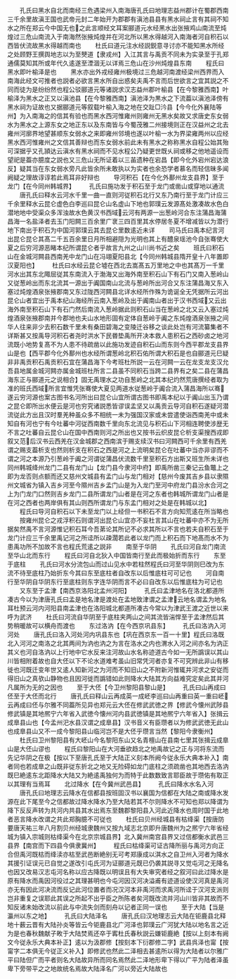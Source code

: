 <!-- { "loadSidebar": true } -->
　　孔氏曰黑水自北而南经三危遇梁州入南海唐孔氏曰地理志益州郡计在蜀郡西南三千余里故滇王国也武帝元封二年始开为郡郡有滇池县县有黑水祠止言有其祠不知水之所在郑云今中国无也之此言顺经文耳案郦道元水经黑水出张掖鸡山南流至炖煌过三危山南流入于南海然张掖炖煌并在河北所以黑水得越河入南海者河自积石以西皆伏流故黑水得越而南也
　　杜氏曰道元注水经説鋭意寻讨亦不能知黑水所经之处顾野王撰舆地志以为至僰道【隶戎州】入江其言与禹贡不同未为实录至于孔郑通儒莫知其所或年代久逺遂至湮涸无以详焉三危山在沙州炖煌县东南
　　程氏曰黑水即叶榆泽是也
　　黑水亦出外戎经雍州极境过三危越河南渡经梁州西界而入南海此经文可推者也説者必欲言黑水所自出惑矣夫禹不言而后世欲言之宜其説之不同而徒为是纷纷然也程公驳郦道元等诸説求汉志益州郡叶榆县【在今黎雅西南】叶榆泽为黑水之正又以滇池县【在今黎雅西南】滇池泽为黒水之下流葢以滇池泽傍有黑水祠为证故也又据郦道元等叙载叶榆入海之地在交趾□汵县【今今化外襄陆等州】为入南海之的信其有验也而黑水西河惟雍州则雍州无黑水矣故又求唐史东女弱水为黑水之上源东女之地正东以及东南皆与今蜀茂雅二州接境则正在汉益州之北去雍州河廓界地望甚顺东女弱水之来即雍州邻境也遂以叶榆一水为界梁雍两州以应经黑水西河惟雍州之文信其善辩也而东女弱水前此未有黑水之称称黑水自程公始其殆可深据乎又孔頴达云滇水有黑水祠而不见水程公乃疑更世既乆祠或移之他地遥设而望祀是葢亦臆度之説也又三危山无所证着以三苖遗种在宕昌【即今化外宕州宕达浪反】疑其当在东女弱水旁凡此皆余所未敢执以为实者也余恐学者慕名而轻信昧多闻阙疑之理故谆谆若此焉耳非好辩也
　　导河积石【在今化外鄯州龙支县界】至于龙门【在今同州韩城界】
　　孔氏曰施功发于积石至于龙门或凿山或穿地以通流
　　唐孔氏曰释水云河水千里一曲一直则河従积石北行又东乃南行至于龙门计应三千余里释水云昆仑虚色白李巡曰昆仑山名虚山下地也郭璞云发源髙处激凑故水色白潜地地中受渠众多浑浊故水色黄汉书西域云河有两源一出葱岭河合东注蒲昌海蒲昌海一名盐泽者去玉门阳闗三百余里广衺三四百里其水停居冬夏不增减皆以为潜行地下南出于积石为中国河郭璞云其去昆仑里数逺近未详
　　司马氏曰禹本纪言河出昆仑昆仑其髙二千五百余里日月所相避隠为光明也其上有醴泉瑶池今自张骞使大夏之后穷河源恶睹本纪所谓昆仑者乎故言九州之山川尚书近之矣
　　班氏曰积石山在金城河闗县西南羌中龙门山在冯翊夏阳县北【今同州韩城县隋开皇十八年置即汉夏阳也】
　　杜氏曰水经云昆仑墟在西北去嵩髙五万里地之中也其髙万一千里河水出其东北陬屈従其东南流入于渤海又出海外南至积石山下有石门又南入葱岭山又従葱岭出而东北流其一源出于阗国南山北流与葱岭所出河合又东注蒲昌海又东入塞过炖煌酒泉张掖郡南又东过陇西河闗县北详水经所作殊为诡诞全无凭据所云河出昆仑山者宜出于禹本纪山海经所云南入葱岭及出于阗南山者出于汉书西域又云出海外南至积石山下有石门然后南流入葱岭据此则积石山当在葱岭之北又云入塞过炖煌酒泉张掖郡南并今郡地也夫山水地形固有定体自葱岭于阗之东炖煌酒泉张掖之间华人往来非少去积石数千里未有桑田碧海之变陵迁谷移之谈此处岂有河流纂集者不详斯甚又按禹导河积石者尧时洪水下民昬垫禹所开决本救人患积石之西砂卤之地河流既小地势复髙不为人患不待疏凿以此施功发迹自积石山而东则今西平郡龙支县界山是也【西平郡今化外鄯州也水经所谓葱岭北积石佑所谓大积石是也自郦道元巳疑非非禹贡积石禹贡积石宜在蒲昌海下今考班杜所説一云在河闗一云在龙支龙支汉允吾县地属金城河闗亦属金城班杜所言二县虽不同积石当跨二县界有之矣二县在蒲昌海东正与郦道元之说相合】固无禹理水之功自葱岭之北其本纪灼然荒唐撰经者取为准的班氏西域所言宜惟凭张骞使大夏见两道水従葱岭于阗合流入蒲昌海所以骞遂云穷河源也案古图书名河所出曰昆仑山宜所谓古图书即禹本纪以于阗山出玉乃谓之昆仑即所出水便云是河也穷究诸説悉皆谬误孟坚又以禹贡云导河自积石遂疑河潜流従此方出且汉时羣羌种虽众多不相统一未为强国汉家或未尝遣使诣西南羌中或未知自有河也宁有今吐蕃中河従西南数千里向东北流见与积石山下河相连聘使涉歴无不言之吐蕃自云昆仑山在国中西南则河之所出也又按书云织皮昆仑析支渠搜西戎即叙又范后汉书云西羌在汉金城郡之西南滨于赐支续汉书曰河闗西可千余里有西羌谓之赐支葢析支也然则析支在积石之西是河之上流明矣昆仑在吐蕃中当亦非谬而不谓之河之本源乃引葱岭于阗之河谓従蒲昌伏流数千里至积石方出斯又班生所未详也同州韩城绛州龙门二县有龙门山【龙门县今隶河中府】即禹所凿三秦记云鱼鼈上之即为龙否则点额而还又慈州文城县有孟门山与龙门相对【慈州今废其吉乡县以隶隰州文城省为镇入吉乡河至今隰州吉乡孟门山是为入龙门至河中府龙门县汾水合河之上为门龙门口然则吉乡龙门二县所谓龙门山者是在河之东者也韩城所谓龙门山者是在河之西者也两岸俱有其山则西所谓龙门与东孟门相对之处是在韩城以北】
　　程氏曰导河自积石以下未至龙门以上经但一书积石不言方向知荒逺在所当略也
　　按雍州昆仑之戎浮积石则谓河出昆仑山宜亦不妄杜言其山在吐蕃中亦不为无所据矣然禹不言河源惟记积石耳今吾苐论其所记不必求其所以不言也若夫自积石至于龙门计应三千余里禹记河之所迳所以疎濶若此者以龙门而上积石而下地髙而水不为患禹功所不加故不言也程氏荒逺之説非
　　南至于华阴
　　孔氏曰河自龙门南流至华山北而东行
　　程氏曰河自北狄入中国皆南行至此而极始折而东行
　　东至于底柱
　　孔氏曰河水分流包山而过山见水中若柱然程氏曰河至华阴则巳改为东流不待至底柱乃始折东今其曰东至底柱者自改东以后惟底柱可可记也
　　河自南行至华阴自华阴东行至底柱则东字连华阴而言不必曰自改东以后惟底柱为可记也
　　又东至于孟津【南西京洛阳北孟州河阳】
　　孔氏曰孟津地名在洛北都道所凑古今以为津唐孔氏曰孟是地名津是渡处在孟地致津谓之孟津云地名谓孟为地名耳杜预云河内河阳县南孟津也在洛阳城北都道所凑古今常以为津武王渡之近世以来呼为武济
　　杜氏曰河流自华阴至于底柱夹两山之间其流皆湍悍至于孟津然后其势稍暖故可以横舟而渡也
　　东过洛汭【在今西京巩县东】
　　孔氏曰洛汭入河河处
　　唐孔氏曰洛入河处河内巩县东也【巩在西京东一百一十里】程氏曰洛既北入河河之南洛之北其两间为汭也汭之为言在洛水之内也渭水入河之间亦名为汭正其义也河自洛汭以上行地中它水反来注河故山水名称迹道古今如一无所譌误以其山川皆相附着故也自大伾以下不论水道难考虽山旧常凭河者亦复不可究辨此非山有移徙也河既迁变年世又逺人知新河之为河而不知旧山之不附新河惟辄并河求之安従而得旧山之真欤山静物也且因河徙而譌错如此则降水大陆其方向益难究定矣此其并河凡属所为无的之因也
　　至于大伾【今卫州黎阳县黎山是】
　　孔氏曰山再成曰伾至于大伾而北行
　　唐孔氏曰释山云再成英一成岯李巡曰山再重曰英一重曰岯云再成曰伾与尔雅不同葢所见异也郑元云大伾在修武武徳之界【修武今懐州武陟县修武镇是其地熈宁六年省入武徳今懐州河内县武徳镇是其地熈宁六年省入】张揖云成臯县山也【今孟州汜水县汉谓之成臯县】汉书音义有臣瓒者以为修武武徳无此山也成臯县山又不一成今黎阳县山临河岂不是大伾乎瓒言当然【黎阳今隶衡州】
　　杜氏曰卫州黎阳县有大岯山今名黎阳东山又名青檀山在县南七里其张揖云成臯山是大伾山谬也
　　程氏曰黎阳山在大河垂欲趋北之地禹故记之正与河将东流而先记华阴之在极【按以下至唐孔氏至于大陆正义刻本所阙今従永乐大典本补入】南者同也若成臯之山既非従东折北之地又无险碍如龙门底柱之须疏凿也其地西去洛汭既巳絶逺东北距降水大陆又为絶逺禹独何为而特于此数数致言耶臣故于瓒佑有取正以其理有当焉耳
　　北过降水【在今冀州武邑县】
　　孔氏曰降水水名入河
　　唐孔氏曰地理志云降水在信都县按班固汉书以襄国为信都在大陆之南或降水发源在此下尾至今之信都故过降水降水乃至大陆若其不尔则降水不可知也郑以降谓为降下反反声转为共河内共县其水出焉东至魏郡黎阳县入河此近降水也周时国于此地者恶言降水改谓之共此郑胸臆不可従也
　　杜氏曰贝州经城县有枯绛渠【按唐防要唐天祐三年八月割贝州经城隶魏州又按九域志北京即升唐魏州为之熈宁六年省经城为镇入宗城则枯绛渠今在北京宗城县界】北入冀州南宫县界又过信都衡水武邑三县界【南宫而下四县今俱隶冀州】
　　程氏曰枯绛渠可证古降所丽与禹河方向正合但禹河既枯而绛渎亦枯至武邑断絶别无可考郑康成以淇水之自卫州入河者为降水其援引证误元已自觉之遂改引屯氏河为证郦道元既已仍袭其説寻又觉屯河之无降名也因又改易汉志屯河名称以应古降既以明误且有大失审究者经之叙河曰此过降水是原有降水而禹因河役过之其理甚明也今屯河因汉河决溢甫有迹道设使汉河真是禹河亦无有因此河决流而反记此河位置者而况汉河本非禹河而求禹河所迳于汉河支派则岂非重复之误耶此其误之所起不出乎臣之所陈者矣河既改流并河山川皆非其故而不知反诸未始改流以前此与中流失剑而刻舟以记者正同一误也
　　至于大陆【当是瀛州以东之地】
　　孔氏曰大陆泽名
　　唐孔氏曰汉地理志云大陆在钜鹿县北释地十薮云晋有大陆孙炎等皆云今钜鹿县北广河泽也郭璞云广河犹大陆以地名言之近为是也春秋魏献子畋于大陆焚焉还卒于寗杜氏春秋説云嫌钜鹿絶【按以上刻本有阙文今従永乐大典本补正】逺以为汲郡修【按刻本下衍郡修二字】武县呉泽也甯【按甯字二本俱无今従正义补入】即修武也然此二泽相去甚逺所以得为大陆者以尔雅广平曰陆但广而平者则名大陆故异所而同名焉然此二泽地形卑下得以广平为陆者泽虽卑下旁带平之之地故统名焉故大陆泽名广河以旁近大陆故也
